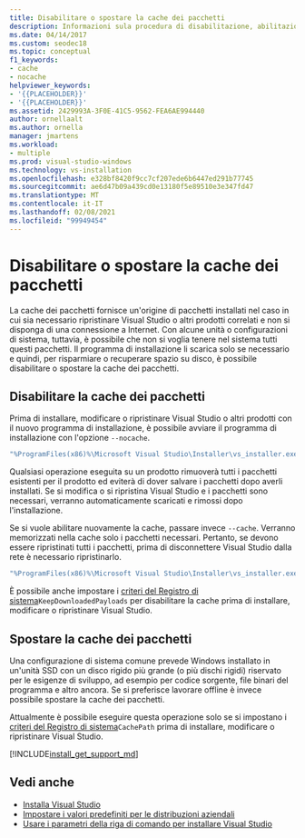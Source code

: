 ```yaml
---
title: Disabilitare o spostare la cache dei pacchetti
description: Informazioni sula procedura di disabilitazione, abilitazione o spostamento della cache dei pacchetti per distribuzioni di Visual Studio.
ms.date: 04/14/2017
ms.custom: seodec18
ms.topic: conceptual
f1_keywords:
- cache
- nocache
helpviewer_keywords:
- '{{PLACEHOLDER}}'
- '{{PLACEHOLDER}}'
ms.assetid: 2429993A-3F0E-41C5-9562-FEA6AE994440
author: ornellaalt
ms.author: ornella
manager: jmartens
ms.workload:
- multiple
ms.prod: visual-studio-windows
ms.technology: vs-installation
ms.openlocfilehash: e328bf8420f9cc7cf207ede6b6447ed291b77745
ms.sourcegitcommit: ae6d47b09a439cd0e13180f5e89510e3e347fd47
ms.translationtype: MT
ms.contentlocale: it-IT
ms.lasthandoff: 02/08/2021
ms.locfileid: "99949454"
---
```

# <a name="disable-or-move-the-package-cache"></a>Disabilitare o spostare la cache dei pacchetti

La cache dei pacchetti fornisce un'origine di pacchetti installati nel caso in cui sia necessario ripristinare Visual Studio o altri prodotti correlati e non si disponga di una connessione a Internet. Con alcune unità o configurazioni di sistema, tuttavia, è possibile che non si voglia tenere nel sistema tutti questi pacchetti.
Il programma di installazione li scarica solo se necessario e quindi, per risparmiare o recuperare spazio su disco, è possibile disabilitare o spostare la cache dei pacchetti.

## <a name="disable-the-package-cache"></a>Disabilitare la cache dei pacchetti

Prima di installare, modificare o ripristinare Visual Studio o altri prodotti con il nuovo programma di installazione, è possibile avviare il programma di installazione con l'opzione `--nocache`.

```cmd
"%ProgramFiles(x86)%\Microsoft Visual Studio\Installer\vs_installer.exe" --nocache
```

Qualsiasi operazione eseguita su un prodotto rimuoverà tutti i pacchetti esistenti per il prodotto ed eviterà di dover salvare i pacchetti dopo averli installati. Se si modifica o si ripristina Visual Studio e i pacchetti sono necessari, verranno automaticamente scaricati e rimossi dopo l'installazione.

Se si vuole abilitare nuovamente la cache, passare invece `--cache`. Verranno memorizzati nella cache solo i pacchetti necessari. Pertanto, se devono essere ripristinati tutti i pacchetti, prima di disconnettere Visual Studio dalla rete è necessario ripristinarlo.

```cmd
"%ProgramFiles(x86)%\Microsoft Visual Studio\Installer\vs_installer.exe" repair --passive --norestart --cache
```

È possibile anche impostare i  [criteri del Registro di sistema](set-defaults-for-enterprise-deployments.md)`KeepDownloadedPayloads` per disabilitare la cache prima di installare, modificare o ripristinare Visual Studio.

## <a name="move-the-package-cache"></a>Spostare la cache dei pacchetti

Una configurazione di sistema comune prevede Windows installato in un'unità SSD con un disco rigido più grande (o più dischi rigidi) riservato per le esigenze di sviluppo, ad esempio per codice sorgente, file binari del programma e altro ancora. Se si preferisce lavorare offline è invece possibile spostare la cache dei pacchetti.

Attualmente è possibile eseguire questa operazione solo se si impostano i  [criteri del Registro di sistema](set-defaults-for-enterprise-deployments.md)`CachePath` prima di installare, modificare o ripristinare Visual Studio.

[!INCLUDE[install_get_support_md](includes/install_get_support_md.md)]

## <a name="see-also"></a>Vedi anche

* [Installa Visual Studio](install-visual-studio.md)
* [Impostare i valori predefiniti per le distribuzioni aziendali](set-defaults-for-enterprise-deployments.md)
* [Usare i parametri della riga di comando per installare Visual Studio](use-command-line-parameters-to-install-visual-studio.md)
